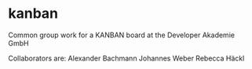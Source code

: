 # kanban
Common group work for a KANBAN board at the Developer Akademie GmbH

Collaborators are:
Alexander Bachmann
Johannes Weber
Rebecca Häckl
